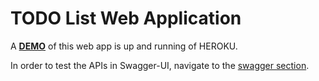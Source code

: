# TODO List Web Application

A [**DEMO**](https://todo-webapp-part-cadet.herokuapp.com/) of this web app is up and running of HEROKU.

In order to test the APIs in Swagger-UI, navigate to the [swagger section](https://todo-webapp-part-cadet.herokuapp.com/swagger/swagger.html).
